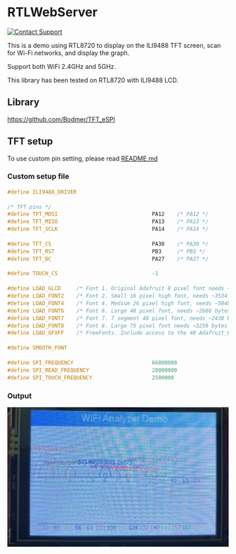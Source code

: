 # RTLWebServer

[![Contact Support](https://img.shields.io/badge/Contact-Support-blue?style=for-the-badge)](mailto:longhd4196@gmail.com)

This is a demo using RTL8720 to display on the ILI9488 TFT screen, scan for Wi-Fi networks, and display the graph.

Support both WiFi 2.4GHz and 5GHz.

This library has been tested on RTL8720 with ILI9488 LCD.

## Library
https://github.com/Bodmer/TFT_eSPI

## TFT setup
To use custom pin setting, please read
[README.md](Guide/README.md)

### Custom setup file
```cpp
#define ILI9488_DRIVER

/* TFT pins */
#define TFT_MOSI                              PA12    /* PA12 */
#define TFT_MISO                              PA13    /* PA13 */
#define TFT_SCLK                              PA14    /* PA14 */

#define TFT_CS                                PA30    /* PA30 */
#define TFT_RST                               PB3     /* PB3 */
#define TFT_DC                                PA27    /* PA27 */

#define TOUCH_CS                              -1

#define LOAD_GLCD     /* Font 1. Original Adafruit 8 pixel font needs ~1820 bytes in FLASH */
#define LOAD_FONT2    /* Font 2. Small 16 pixel high font, needs ~3534 bytes in FLASH, 96 characters */
#define LOAD_FONT4    /* Font 4. Medium 26 pixel high font, needs ~5848 bytes in FLASH, 96 characters */
#define LOAD_FONT6    /* Font 6. Large 48 pixel font, needs ~2666 bytes in FLASH, only characters 1234567890:-.apm */
#define LOAD_FONT7    /* Font 7. 7 segment 48 pixel font, needs ~2438 bytes in FLASH, only characters 1234567890:-. */
#define LOAD_FONT8    /* Font 8. Large 75 pixel font needs ~3256 bytes in FLASH, only characters 1234567890:-. */
#define LOAD_GFXFF    /* FreeFonts. Include access to the 48 Adafruit_GFX free fonts FF1 to FF48 and custom fonts */

#define SMOOTH_FONT

#define SPI_FREQUENCY                         66000000
#define SPI_READ_FREQUENCY                    20000000
#define SPI_TOUCH_FREQUENCY                   2500000
```

### Output
![alt tag](Guide/Images/output.jpg)